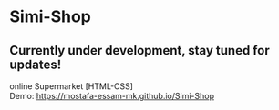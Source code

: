 # Simi-Shop
## Currently under development, stay tuned for updates!
online Supermarket [HTML-CSS]<br>
Demo: https://mostafa-essam-mk.github.io/Simi-Shop

